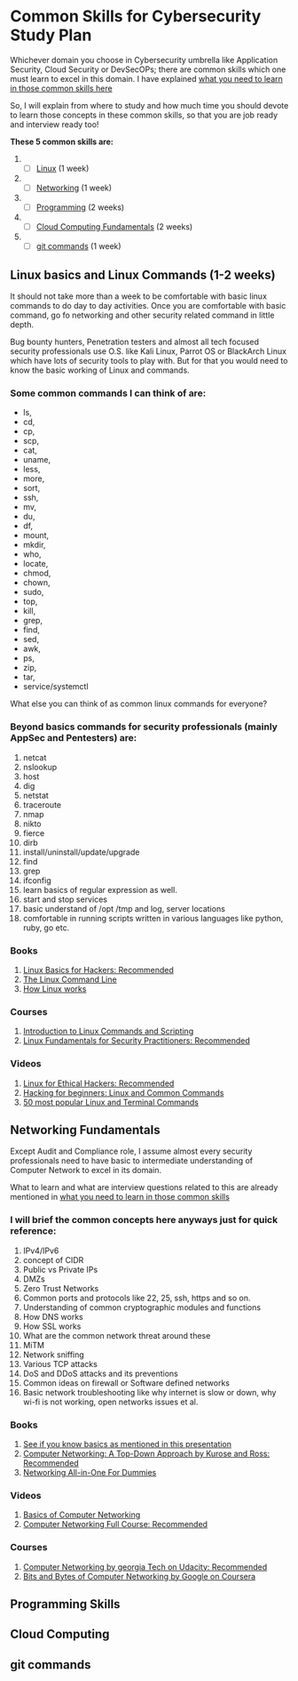 # Common Skills for Cybersecurity Study Plan

Whichever domain you choose in Cybersecurity umbrella like Application Security, Cloud Security or DevSecOPs; there are common skills which one must learn to excel in this domain.
I have explained [what you need to learn in those common skills here](https://github.com/jassics/cybersecurity-skills-career-roadmap/blob/master/common-skills.md)

So, I will explain from where to study and how much time you should devote to learn those concepts in these common skills, so that you are job ready and interview ready too!

**These 5 common skills are:**

1. -[ ] [Linux](#linux-basics-and-linux-commands) (1 week)
2. -[ ] [Networking](#networking-fundamentals) (1 week)
3. -[ ] [Programming](#programming-skills) (2 weeks)
4. -[ ] [Cloud Computing Fundamentals](#cloud-computing) (2 weeks)
5. -[ ] [git commands](#git-commands) (1 week)

## Linux basics and Linux Commands (1-2 weeks)
It should not take more than a week to be comfortable with basic linux commands to do day to day activities.
Once you are comfortable with basic command, go fo networking and other security related command in little depth.

Bug bounty hunters, Penetration testers and almost all tech focused security professionals use O.S. like Kali Linux, Parrot OS or BlackArch Linux which have lots of security tools to play with.
But for that you would need to know the basic working of Linux and commands.

### Some common commands I can think of are:
- ls, 
- cd, 
- cp, 
- scp, 
- cat, 
- uname, 
- less, 
- more, 
- sort, 
- ssh, 
- mv, 
- du, 
- df, 
- mount, 
- mkdir, 
- who, 
- locate, 
- chmod, 
- chown, 
- sudo, 
- top, 
- kill, 
- grep, 
- find, 
- sed, 
- awk, 
- ps, 
- zip, 
- tar, 
- service/systemctl

What else you can think of as common linux commands for everyone?

### Beyond basics commands for security professionals (mainly AppSec and Pentesters) are:
1. netcat
2. nslookup
3. host
4. dig
5. netstat
6. traceroute
7. nmap
8. nikto
9. fierce
10. dirb
11. install/uninstall/update/upgrade
12. find 
13. grep
14. ifconfig
15. learn basics of regular expression as well.
16. start and stop services
17. basic understand of /opt /tmp and log, server locations
18. comfortable in running scripts written in various languages like python, ruby, go etc.

### Books
1. [Linux Basics for Hackers: Recommended](https://www.amazon.in/Linux-Basics-Hackers-Networking-Scripting/dp/1593278551/)
2. [The Linux Command Line](https://www.amazon.in/Linux-Command-Line-2nd-Introduction/dp/1593279523/)
3. [How Linux works](https://www.amazon.in/How-Linux-Works-Brian-Ward/dp/1718500408/)

### Courses
1. [Introduction to Linux Commands and Scripting](https://www.coursera.org/learn/hands-on-introduction-to-linux-commands-and-shell-scripting)
2. [Linux Fundamentals for Security Practitioners: Recommended](https://www.cybrary.it/course/linux-fundamentals-for-security-practitioners/)

### Videos
1. [Linux for Ethical Hackers: Recommended](https://www.youtube.com/watch?v=lZAoFs75_cs)
2. [Hacking for beginners: Linux and Common Commands](https://www.youtube.com/watch?v=lZAoFs75_cs)
3. [50 most popular Linux and Terminal Commands](https://www.youtube.com/watch?v=ZtqBQ68cfJc)

## Networking Fundamentals
Except Audit and Compliance role, I assume almost every security professionals need to have basic to intermediate understanding of Computer Network to excel in its domain.

What to learn and what are interview questions related to this are already mentioned in [what you need to learn in those common skills](https://github.com/jassics/cybersecurity-skills-career-roadmap/blob/master/common-skills.md)

### I will brief the common concepts here anyways just for quick reference:
1. IPv4/IPv6
2. concept of CIDR 
3. Public vs Private IPs
4. DMZs
5. Zero Trust Networks
6. Common ports and protocols like 22, 25, ssh, https and so on.
7. Understanding of common cryptographic modules and functions
8. How DNS works
9. How SSL works
10. What are the common network threat around these
11. MiTM
12. Network sniffing
13. Various TCP attacks
14. DoS and DDoS attacks and its preventions
15. Common ideas on firewall or Software defined networks
16. Basic network troubleshooting like why internet is slow or down, why wi-fi is not working, open networks issues et al.

### Books
1. [See if you know basics as mentioned in this presentation](https://www.ece.uvic.ca/~itraore/elec567-13/notes/dist-03-4.pdf)
2. [Computer Networking: A Top-Down Approach by Kurose and Ross: Recommended](https://www.amazon.in/Computer-Networking-Top-Down-Kurose-James/dp/9332585490/r)
3. [Networking All-in-One For Dummies](https://www.amazon.in/Networking-All-One-Dummies-Doug/dp/1119471605)

### Videos
1. [Basics of Computer Networking](https://www.youtube.com/watch?v=0j6-QFnnwQk)
2. [Computer Networking Full Course: Recommended](https://www.youtube.com/watch?v=qiQR5rTSshw&t=14s)

### Courses
1. [Computer Networking by georgia Tech on Udacity: Recommended](https://www.udacity.com/course/computer-networking--ud436)
2. [Bits and Bytes of Computer Networking by Google on Coursera](https://www.coursera.org/learn/computer-networking)

## Programming Skills

## Cloud Computing 

## git commands
